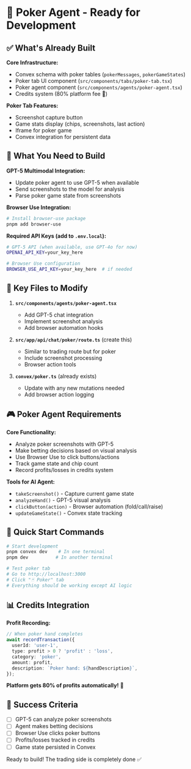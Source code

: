 # 🎯 Poker Agent - Ready for Development

## ✅ What's Already Built

**Core Infrastructure:**
- Convex schema with poker tables (`pokerMessages`, `pokerGameStates`)
- Poker tab UI component (`src/components/tabs/poker-tab.tsx`)
- Poker agent component (`src/components/agents/poker-agent.tsx`) 
- Credits system (80% platform fee 🎰)

**Poker Tab Features:**
- Screenshot capture button
- Game stats display (chips, screenshots, last action)
- Iframe for poker game
- Convex integration for persistent data

## 🔧 What You Need to Build

**GPT-5 Multimodal Integration:**
- Update poker agent to use GPT-5 when available
- Send screenshots to the model for analysis
- Parse poker game state from screenshots

**Browser Use Integration:**
```bash
# Install browser-use package
pnpm add browser-use
```

**Required API Keys (add to `.env.local`):**
```bash
# GPT-5 API (when available, use GPT-4o for now)
OPENAI_API_KEY=your_key_here

# Browser Use configuration
BROWSER_USE_API_KEY=your_key_here  # if needed
```

## 📁 Key Files to Modify

1. **`src/components/agents/poker-agent.tsx`**
   - Add GPT-5 chat integration
   - Implement screenshot analysis
   - Add browser automation hooks

2. **`src/app/api/chat/poker/route.ts`** (create this)
   - Similar to trading route but for poker
   - Include screenshot processing
   - Browser action tools

3. **`convex/poker.ts`** (already exists)
   - Update with any new mutations needed
   - Add browser action logging

## 🎮 Poker Agent Requirements

**Core Functionality:**
- Analyze poker screenshots with GPT-5
- Make betting decisions based on visual analysis  
- Use Browser Use to click buttons/actions
- Track game state and chip count
- Record profits/losses in credits system

**Tools for AI Agent:**
- `takeScreenshot()` - Capture current game state
- `analyzeHand()` - GPT-5 visual analysis
- `clickButton(action)` - Browser automation (fold/call/raise)
- `updateGameState()` - Convex state tracking

## 🚀 Quick Start Commands

```bash
# Start development
pnpm convex dev    # In one terminal
pnpm dev          # In another terminal

# Test poker tab
# Go to http://localhost:3000
# Click "🃏 Poker" tab
# Everything should be working except AI logic
```

## 📊 Credits Integration

**Profit Recording:**
```typescript
// When poker hand completes
await recordTransaction({
  userId: 'user-1',
  type: profit > 0 ? 'profit' : 'loss', 
  category: 'poker',
  amount: profit,
  description: `Poker hand: ${handDescription}`,
});
```

**Platform gets 80% of profits automatically!** 🎰

## 🎯 Success Criteria

- [ ] GPT-5 can analyze poker screenshots
- [ ] Agent makes betting decisions
- [ ] Browser Use clicks poker buttons
- [ ] Profits/losses tracked in credits
- [ ] Game state persisted in Convex

Ready to build! The trading side is completely done ✅
